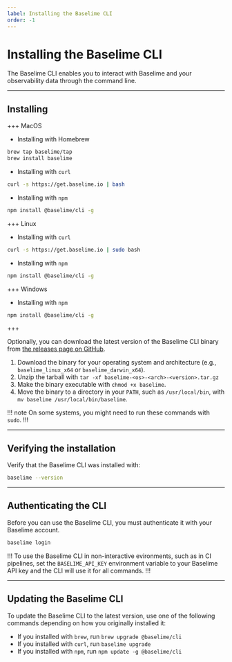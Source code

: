 ```yaml
---
label: Installing the Baselime CLI
order: -1
---
```


# Installing the Baselime CLI

The Baselime CLI enables you to interact with Baselime and your observability data through the command line.

---

## Installing

+++ MacOS

- Installing with Homebrew

```bash # :icon-terminal: terminal
brew tap baselime/tap
brew install baselime
```

- Installing with `curl`


```bash # :icon-terminal: terminal
curl -s https://get.baselime.io | bash
```

- Installing with `npm`


```bash # :icon-terminal: terminal
npm install @baselime/cli -g
```

+++ Linux

- Installing with `curl`

```bash # :icon-terminal: terminal
curl -s https://get.baselime.io | sudo bash
```

- Installing with `npm`

```bash # :icon-terminal: terminal
npm install @baselime/cli -g
```

+++ Windows

- Installing with `npm`

```bash # :icon-terminal: terminal
npm install @baselime/cli -g
```
+++


Optionally, you can download the latest version of the Baselime CLI binary from [the releases page on GitHub](https://github.com/baselime/cli/releases/latest).

1. Download the binary for your operating system and architecture (e.g., `baselime_linux_x64` or `baselime_darwin_x64`).
4. Unzip the tarball with `tar -xf baselime-<os>-<arch>-<version>.tar.gz`
3. Make the binary executable with `chmod +x baselime`.
4. Move the binary to a directory in your `PATH`, such as `/usr/local/bin`, with `mv baselime /usr/local/bin/baselime`.

!!! note
On some systems, you might need to run these commands with `sudo`.
!!!

---

## Verifying the installation

Verify that the Baselime CLI was installed with:

```bash # :icon-terminal: terminal
baselime --version
```
---
## Authenticating the CLI

Before you can use the Baselime CLI, you must authenticate it with your Baselime account.

```bash # :icon-terminal: terminal
baselime login
```

!!!
To use the Baselime CLI in non-interactive evironments, such as in CI pipelines, set the `BASELIME_API_KEY` environment variable to your Baselime API key and the CLI will use it for all commands.
!!!

--- 
## Updating the Baselime CLI

To update the Baselime CLI to the latest version, use one of the following commands depending on how you originally installed it:

- If you installed with `brew`, run `brew upgrade @baselime/cli`
- If you installed with `curl`, run `baselime upgrade`
- If you installed with `npm`, run `npm update -g @baselime/cli`

